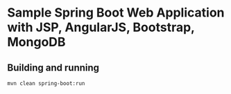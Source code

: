 Sample Spring Boot Web Application with JSP, AngularJS, Bootstrap, MongoDB
====

Building and running
---

    mvn clean spring-boot:run
